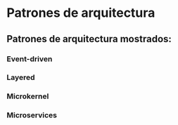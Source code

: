 # Patrones de arquitectura

## Patrones de arquitectura mostrados:

### Event-driven

### Layered

### Microkernel

### Microservices
